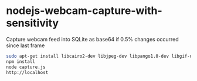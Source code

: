 # nodejs-webcam-capture-with-sensitivity
Capture webcam feed into SQLite as base64 if 0.5% changes occurred since last frame

```sh
sudo apt-get install libcairo2-dev libjpeg-dev libpango1.0-dev libgif-dev build-essential g++
npm install
node capture.js
http://localhost
```
